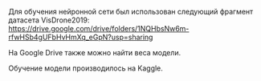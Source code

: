 Для обучения нейронной сети был использован следующий фрагмент датасета VisDrone2019: https://drive.google.com/drive/folders/1NQHbsNw6m-rfwHSb4gUFbHvHmXq_eGpN?usp=sharing

На Google Drive также можно найти веса модели.

Обучение модели производилось на Kaggle.
